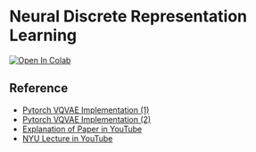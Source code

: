 # Neural Discrete Representation Learning

[![Open In Colab](https://colab.research.google.com/assets/colab-badge.svg)](https://colab.research.google.com/drive/1js6t19QJnJvDNrTms3TuaTZKTw7-WjnD?usp=sharing)

## Reference 
- [Pytorch VQVAE Implementation (1)](https://github.com/AntixK/PyTorch-VAE)
- [Pytorch VQVAE Implementation (2)](https://github.com/ritheshkumar95/pytorch-vqvae)
- [Explanation of Paper in YouTube](https://www.youtube.com/watch?v=VZFVUrYcig0)
- [NYU Lecture in YouTube](https://www.youtube.com/watch?v=7Rb4s9wNOmc)
